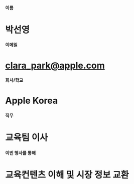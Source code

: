 #### 이름	
#	박선영
	
#### 이메일	
# 	clara_park@apple.com
	
#### 회사/학교	
# 	Apple Korea
	
#### 직무	
#	교육팀 이사 
	
#### 이번 행사를 통해 	
#	교육컨텐츠 이해 및 시장 정보 교환 
